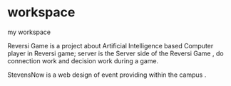 # workspace
my workspace

Reversi Game is a project about Artificial Intelligence based Computer player in Reversi game;
server is the Server side of the Reversi Game , do connection work and decision work during a game.

StevensNow is a web design of event providing within the campus .
